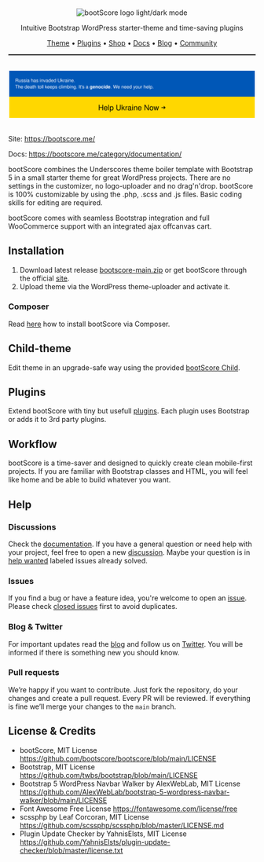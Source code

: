 <br>
<div align="center">
<p>
  <picture>
    <source media="(prefers-color-scheme: dark)" srcset="https://github-production-user-asset-6210df.s3.amazonaws.com/51531217/279796754-be3e5050-8bcc-478c-aac8-d3522b9af351.svg">
    <source media="(prefers-color-scheme: light)" srcset="https://user-images.githubusercontent.com/51531217/279796586-11ab7ee1-aff5-4960-99eb-c21c0ccbdec5.svg">
    <img alt="bootScore logo light/dark mode" src="https://user-images.githubusercontent.com/51531217/279796586-11ab7ee1-aff5-4960-99eb-c21c0ccbdec5.svg" height="50">
  </picture>
</p>

  Intuitive Bootstrap WordPress starter-theme and time-saving plugins

  [Theme](https://bootscore.me/theme/) • [Plugins](https://bootscore.me/plugins/) • [Shop](https://bootscore.me/shop/) • [Docs](https://bootscore.me/documentation/) • [Blog](https://bootscore.me/blog/) • [Community](https://github.com/orgs/bootscore/discussions)

</div>

<hr style="border:1px solid gray">




<br>
<div align="center">
  <a href="https://vshymanskyy.github.io/StandWithUkraine"><img src="https://raw.githubusercontent.com/vshymanskyy/StandWithUkraine/main/banner2-direct.svg" width="500"></a>
</div>
<br>

Site: https://bootscore.me/

Docs: https://bootscore.me/category/documentation/

bootScore combines the Underscores theme boiler template with Bootstrap 5 in a small starter theme for great WordPress projects. There are no settings in the customizer, no logo-uploader and no drag'n'drop. bootScore is 100% customizable by using the .php, .scss and .js files. Basic coding skills for editing are required.

bootScore comes with seamless Bootstrap integration and full WooCommerce support with an integrated ajax offcanvas cart.

## Installation

1. Download latest release [bootscore-main.zip](https://github.com/bootscore/bootscore/releases) or get bootScore through the official [site](https://bootscore.me/#download).
2. Upload theme via the WordPress theme-uploader and activate it.

### Composer

Read [here](https://bootscore.me/documentation/installation/) how to install bootScore via Composer.

## Child-theme

Edit theme in an upgrade-safe way using the provided [bootScore Child](https://github.com/bootscore/bootscore-child).

## Plugins

Extend bootScore with tiny but usefull [plugins](https://bootscore.me/plugins/). Each plugin uses Bootstrap or adds it to 3rd party plugins.

## Workflow

bootScore is a time-saver and designed to quickly create clean mobile-first projects. If you are familiar with Bootstrap classes and HTML, you will feel like home and be able to build whatever you want.

## Help

### Discussions
Check the [documentation](https://bootscore.me/category/documentation/). If you have a general question or need help with your project, feel free to open a new [discussion](https://github.com/bootscore/bootscore/discussions). Maybe your question is in [help wanted](https://github.com/bootscore/bootscore/issues?q=is%3Aissue+label%3A%22help+wanted%22+) labeled issues already solved.

### Issues
If you find a bug or have a feature idea, you're welcome to open an [issue](https://github.com/bootscore/bootscore/issues). Please check [closed issues](https://github.com/bootscore/bootscore/issues?q=is%3Aissue+is%3Aclosed) first to avoid duplicates.

### Blog & Twitter
For important updates read the [blog](https://bootscore.me/category/blog/) and follow us on [Twitter](https://twitter.com/_bootscore). You will be informed if there is something new you should know.

### Pull requests

We’re happy if you want to contribute. Just fork the repository, do your changes and create a pull request. Every PR will be reviewed. If everything is fine we’ll merge your changes to the `main` branch.

## License & Credits

- bootScore, MIT License https://github.com/bootscore/bootscore/blob/main/LICENSE
- Bootstrap, MIT License https://github.com/twbs/bootstrap/blob/main/LICENSE
- Bootstrap 5 WordPress Navbar Walker by AlexWebLab, MIT License https://github.com/AlexWebLab/bootstrap-5-wordpress-navbar-walker/blob/main/LICENSE
- Font Awesome Free License https://fontawesome.com/license/free
- scssphp by Leaf Corcoran, MIT License https://github.com/scssphp/scssphp/blob/master/LICENSE.md
- Plugin Update Checker by YahnisElsts, MIT License https://github.com/YahnisElsts/plugin-update-checker/blob/master/license.txt


